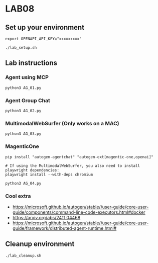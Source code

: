 # LAB08
## Set up your environment
```
export OPENAPI_API_KEY="xxxxxxxxx"
```
```
./lab_setup.sh
```
## Lab instructions
### Agent using MCP
```
python3 AG_01.py
```
### Agent Group Chat
```
python3 AG_02.py
```
### MultimodalWebSurfer (Only works on a MAC)
```
python3 AG_03.py
```
### MagenticOne
```
pip install "autogen-agentchat" "autogen-ext[magentic-one,openai]"
```
```
# If using the MultimodalWebSurfer, you also need to install playwright dependencies:
playwright install --with-deps chromium
```
```
python3 AG_04.py
```
### Cool extra
- https://microsoft.github.io/autogen/stable//user-guide/core-user-guide/components/command-line-code-executors.html#docker
- https://arxiv.org/abs/2411.04468
- https://microsoft.github.io/autogen/stable//user-guide/core-user-guide/framework/distributed-agent-runtime.html#

## Cleanup environment
```
./lab_cleanup.sh
```
